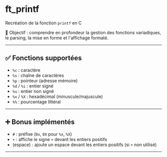 # ft_printf

Recréation de la fonction `printf` en C

📌 Objectif : comprendre en profondeur la gestion des fonctions variadiques, le parsing, la mise en forme et l'affichage formaté.

---

## ✅ Fonctions supportées

- `%c` : caractère  
- `%s` : chaîne de caractères  
- `%p` : pointeur (adresse mémoire)  
- `%d` / `%i` : entier signé  
- `%u` : entier non signé  
- `%x` / `%X` : hexadécimal (minuscule/majuscule)  
- `%%` : pourcentage littéral

---

## ➕ Bonus implémentés

- `#` : préfixe (`0x`, `0X` pour `%x`, `%X`)  
- `+` : affiche le signe `+` devant les entiers positifs  
- (espace) : ajoute un espace devant les entiers positifs (si `+` non utilisé)

---